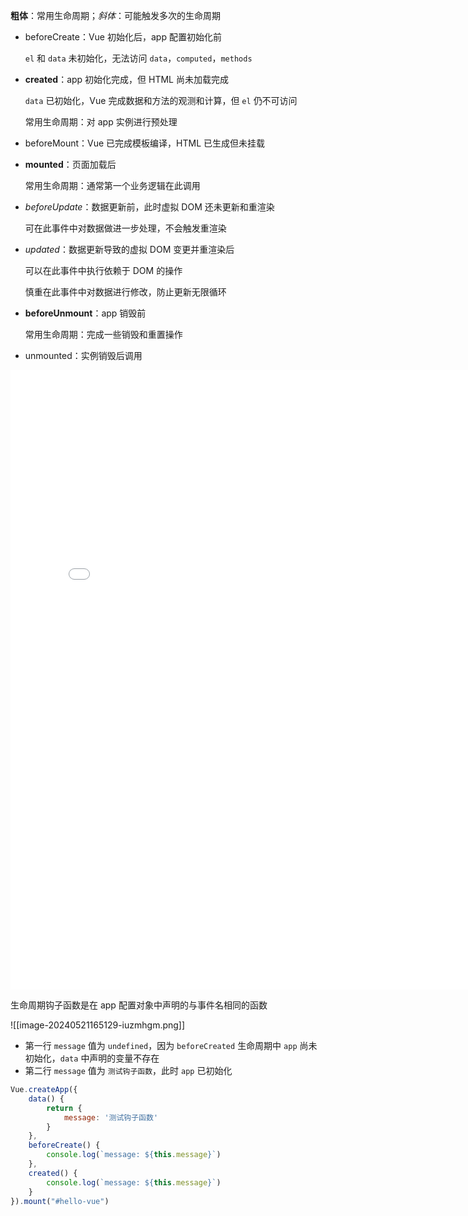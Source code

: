 **粗体**：常用生命周期；*斜体*：可能触发多次的生命周期

* beforeCreate：Vue 初始化后，app 配置初始化前

  `el` 和 `data` 未初始化，无法访问 `data`，`computed`，`methods`
* **created**：app 初始化完成，但 HTML 尚未加载完成

  `data` 已初始化，Vue 完成数据和方法的观测和计算，但 `el` 仍不可访问

  常用生命周期：对 app 实例进行预处理
* beforeMount：Vue 已完成模板编译，HTML 已生成但未挂载
* **mounted**：页面加载后

  常用生命周期：通常第一个业务逻辑在此调用
* *beforeUpdate*：数据更新前，此时虚拟 DOM 还未更新和重渲染

  可在此事件中对数据做进一步处理，不会触发重渲染
* *updated*：数据更新导致的虚拟 DOM 变更并重渲染后

  可以在此事件中执行依赖于 DOM 的操作

  慎重在此事件中对数据进行修改，防止更新无限循环
* **beforeUnmount**：app 销毁前

  常用生命周期：完成一些销毁和重置操作
* unmounted：实例销毁后调用

<iframe src="/widgets/widget-excalidraw/" data-src="/widgets/widget-excalidraw/" data-subtype="widget" border="0" frameborder="no" framespacing="0" allowfullscreen="true" style="width: 786px; height: 991px;"></iframe>

生命周期钩子函数是在 app 配置对象中声明的与事件名相同的函数

![[image-20240521165129-iuzmhgm.png]]

* 第一行 `message` 值为 `undefined`，因为 `beforeCreated` 生命周期中 `app` 尚未初始化，`data` 中声明的变量不存在
* 第二行 `message` 值为 `测试钩子函数`，此时 `app` 已初始化

```js
Vue.createApp({
    data() {
        return {
            message: '测试钩子函数'
        }
    },
    beforeCreate() {
        console.log(`message: ${this.message}`)
    },
    created() {
        console.log(`message: ${this.message}`)
    }
}).mount("#hello-vue")
```
